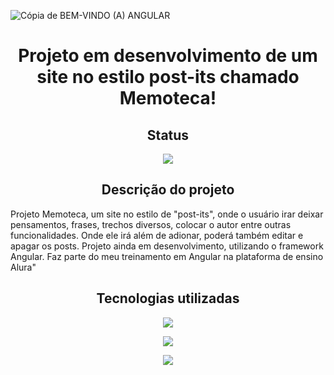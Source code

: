![Cópia de BEM-VINDO (A) ANGULAR](https://github.com/HeitorLuiz/projetomemoteca/assets/17211954/d261284e-e79c-42ef-be9d-2b753ff108bf)

#
<h1 align="center"> Projeto em desenvolvimento de um site no estilo post-its chamado Memoteca! </h1>
<h2 align="center"> Status </h2> 
<p align="center"><img src="https://camo.githubusercontent.com/e408df6d87efd76aa1954efeb0ca147fa1643154b596d97b5c4f138603560c74/687474703a2f2f696d672e736869656c64732e696f2f7374617469632f76313f6c6162656c3d535441545553266d6573736167653d454d253230444553454e564f4c56494d454e544f26636f6c6f723d524544267374796c653d666f722d7468652d6261646765"></p>
<h2 align="center"> Descrição do projeto </h2>
<p>Projeto Memoteca, um site no estilo de "post-its", onde o usuário irar deixar pensamentos, frases, trechos diversos, colocar o autor entre outras funcionalidades. Onde ele irá além de adionar, poderá também editar e apagar os posts. Projeto ainda em desenvolvimento, utilizando o framework Angular. Faz parte do meu treinamento em Angular na plataforma de ensino Alura" </p>
<h2 align="center"> Tecnologias utilizadas </h2>
<p align="center"><img src="https://img.shields.io/badge/HTML-239120?style=for-the-badge&logo=html5&logoColor=white"></p>
<p align="center"><img src="https://img.shields.io/badge/CSS-239120?&style=for-the-badge&logo=css3&logoColor=white"></p>
<p align="center"><img src="https://img.shields.io/badge/Angular-DD0031?style=for-the-badge&logo=angular&logoColor=white"></p>

